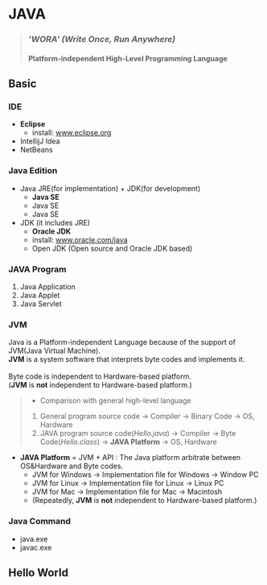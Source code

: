# JAVA
> ### _'WORA' (Write Once, Run Anywhere)_
> #### Platform-independent High-Level Programming Language

## Basic
### IDE
- __Eclipse__
   - install: www.eclipse.org
- IntellijJ Idea
- NetBeans
### Java Edition
- Java JRE(for implementation) + JDK(for development)
  - __Java SE__
  - Java SE
  - Java SE
 - JDK (it includes JRE)
   - __Oracle JDK__
   - install: www.oracle.com/java
   - Open JDK (Open source and Oracle JDK based)
### JAVA Program
1. Java Application
2. Java Applet
3. Java Servlet
### JVM
Java is a Platform-independent Language because of the support of JVM(Java Virtual Machine).<br>
__JVM__ is a system software that interprets byte codes and implements it.<br>
<br>
Byte code is independent to Hardware-based platform.<br>
(__JVM__ is __not__ independent to Hardware-based platform.)<br>
> - Comparison with general high-level language
> 1. General program source code -> Compiler -> Binary Code -> OS, Hardware
> 1. JAVA program source code(_Hello.java_) -> Compiler -> Byte Code(_Hello.class_) -> __JAVA Platform__ -> OS, Hardware
-  __JAVA Platform__ = JVM + API : The Java platform arbitrate between OS&Hardware and Byte codes.
    - JVM for Windows -> Implementation file for Windows -> Window PC
    - JVM for Linux -> Implementation file for Linux -> Linux PC
    - JVM for Mac -> Implementation file for Mac -> Macintosh
    - (Repeatedly, __JVM__ is __not__ independent to Hardware-based platform.)
### Java Command
- java.exe
- javac.exe

## Hello World
